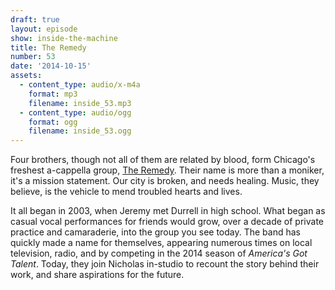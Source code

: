 ```yaml
---
draft: true
layout: episode
show: inside-the-machine
title: The Remedy
number: 53
date: '2014-10-15'
assets:
  - content_type: audio/x-m4a
    format: mp3
    filename: inside_53.mp3
  - content_type: audio/ogg
    format: ogg
    filename: inside_53.ogg
---
```

Four brothers, though not all of them are related by blood, form Chicago's freshest a-cappella group, [The Remedy](https://www.facebook.com/pages/The-Remedy/251030984908020). Their name is more than a moniker, it's a mission statement. Our city is broken, and needs healing. Music, they believe, is the vehicle to mend troubled hearts and lives.

It all began in 2003, when Jeremy met Durrell in high school. What began as casual vocal performances for friends would grow, over a decade of private practice and camaraderie, into the group you see today. The band has quickly made a name for themselves, appearing numerous times on local television, radio, and by competing in the 2014 season of *America's Got Talent*. Today, they join Nicholas in-studio to recount the story behind their work, and share aspirations for the future.